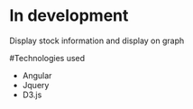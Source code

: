 # In development

Display stock information and display on graph

#Technologies used
<ul>
<li>Angular</li>
<li>Jquery</li>
<li>D3.js</li>
</ul>
